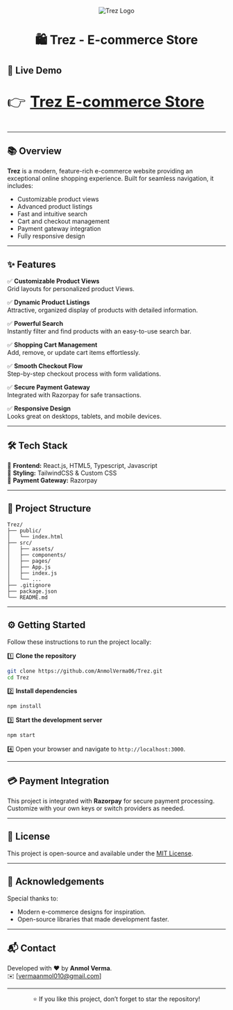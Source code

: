 
<p align="center">
  <img src="https://img.shields.io/badge/Trez-Ecommerce-blueviolet?style=for-the-badge&logo=react" alt="Trez Logo">
</p>

<h1 align="center">🛍️ Trez - E-commerce Store</h1>

## 🚀 Live Demo

<p style="font-size: 2.5em;">
  👉 <a href="https://trez-ecommerce.netlify.app"><strong>Trez E-commerce Store</strong></a>
</p>

---

## 📚 Overview

**Trez** is a modern, feature-rich e-commerce website providing an exceptional online shopping experience. Built for seamless navigation, it includes:
- Customizable product views 
- Advanced product listings
- Fast and intuitive search
- Cart and checkout management
- Payment gateway integration
- Fully responsive design

---

## ✨ Features

✅ **Customizable Product Views**  
Grid layouts for personalized product Views.

✅ **Dynamic Product Listings**  
Attractive, organized display of products with detailed information.

✅ **Powerful Search**  
Instantly filter and find products with an easy-to-use search bar.

✅ **Shopping Cart Management**  
Add, remove, or update cart items effortlessly.

✅ **Smooth Checkout Flow**  
Step-by-step checkout process with form validations.

✅ **Secure Payment Gateway**  
Integrated with Razorpay for safe transactions.

✅ **Responsive Design**  
Looks great on desktops, tablets, and mobile devices.

---

## 🛠️ Tech Stack

🔹 **Frontend:** React.js, HTML5, Typescript, Javascript   
🔹 **Styling:** TailwindCSS & Custom CSS  
🔹 **Payment Gateway:** Razorpay 

---

## 📂 Project Structure

```
Trez/
├── public/
│   └── index.html
├── src/
│   ├── assets/
│   ├── components/
│   ├── pages/
│   ├── App.js
│   ├── index.js
│   └── ...
├── .gitignore
├── package.json
└── README.md
```

---

## ⚙️ Getting Started

Follow these instructions to run the project locally:

1️⃣ **Clone the repository**
```bash
git clone https://github.com/AnmolVerma06/Trez.git
cd Trez
```

2️⃣ **Install dependencies**
```bash
npm install
```

3️⃣ **Start the development server**
```bash
npm start
```

4️⃣ Open your browser and navigate to `http://localhost:3000`.

---

## 💳 Payment Integration

This project is integrated with **Razorpay** for secure payment processing. Customize with your own keys or switch providers as needed.

---

## 📜 License

This project is open-source and available under the [MIT License](LICENSE).

---

## 🙌 Acknowledgements

Special thanks to:
- Modern e-commerce designs for inspiration.
- Open-source libraries that made development faster.

---

## 📬 Contact

Developed with ❤️ by **Anmol Verma**.  
✉️ [vermaanmol010@gmail.com]  

---

<p align="center">
  ⭐️ If you like this project, don’t forget to star the repository!
</p>
